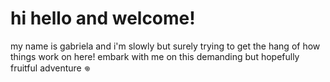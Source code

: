 # hi hello and welcome! 
my name is gabriela and i'm slowly but surely trying to get the hang of how things work on here! 
embark with me on this demanding but hopefully fruitful adventure 𖦹 
